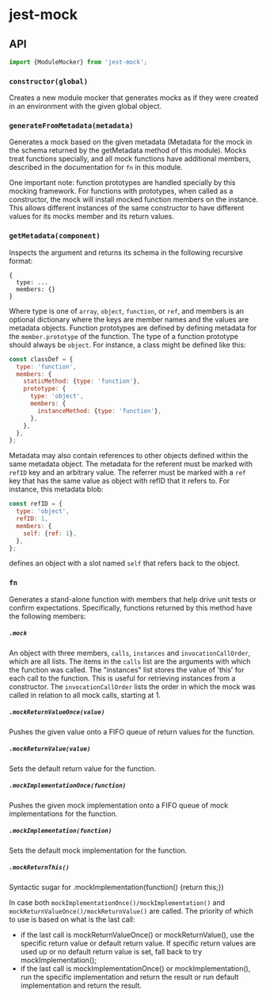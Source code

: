 # jest-mock

## API

```js
import {ModuleMocker} from 'jest-mock';
```

### `constructor(global)`

Creates a new module mocker that generates mocks as if they were created in an environment with the given global object.

### `generateFromMetadata(metadata)`

Generates a mock based on the given metadata (Metadata for the mock in the schema returned by the getMetadata method of
this module). Mocks treat functions specially, and all mock functions have additional members, described in the
documentation for `fn` in this module.

One important note: function prototypes are handled specially by this mocking framework. For functions with prototypes,
when called as a constructor, the mock will install mocked function members on the instance. This allows different
instances of the same constructor to have different values for its mocks member and its return values.

### `getMetadata(component)`

Inspects the argument and returns its schema in the following recursive format:

```
{
  type: ...
  members: {}
}
```

Where type is one of `array`, `object`, `function`, or `ref`, and members is an optional dictionary where the keys are
member names and the values are metadata objects. Function prototypes are defined by defining metadata for
the `member.prototype` of the function. The type of a function prototype should always be `object`. For instance, a
class might be defined like this:

```js
const classDef = {
  type: 'function',
  members: {
    staticMethod: {type: 'function'},
    prototype: {
      type: 'object',
      members: {
        instanceMethod: {type: 'function'},
      },
    },
  },
};
```

Metadata may also contain references to other objects defined within the same metadata object. The metadata for the
referent must be marked with `refID` key and an arbitrary value. The referrer must be marked with a `ref` key that has
the same value as object with refID that it refers to. For instance, this metadata blob:

```js
const refID = {
  type: 'object',
  refID: 1,
  members: {
    self: {ref: 1},
  },
};
```

defines an object with a slot named `self` that refers back to the object.

### `fn`

Generates a stand-alone function with members that help drive unit tests or confirm expectations. Specifically,
functions returned by this method have the following members:

##### `.mock`

An object with three members, `calls`, `instances` and `invocationCallOrder`, which are all lists. The items in
the `calls` list are the arguments with which the function was called. The "instances" list stores the value of 'this'
for each call to the function. This is useful for retrieving instances from a constructor. The `invocationCallOrder`
lists the order in which the mock was called in relation to all mock calls, starting at 1.

##### `.mockReturnValueOnce(value)`

Pushes the given value onto a FIFO queue of return values for the function.

##### `.mockReturnValue(value)`

Sets the default return value for the function.

##### `.mockImplementationOnce(function)`

Pushes the given mock implementation onto a FIFO queue of mock implementations for the function.

##### `.mockImplementation(function)`

Sets the default mock implementation for the function.

##### `.mockReturnThis()`

Syntactic sugar for .mockImplementation(function() {return this;})

In case both `mockImplementationOnce()/mockImplementation()` and `mockReturnValueOnce()/mockReturnValue()` are called.
The priority of which to use is based on what is the last call:

- if the last call is mockReturnValueOnce() or mockReturnValue(), use the specific return value or default return value.
  If specific return values are used up or no default return value is set, fall back to try mockImplementation();
- if the last call is mockImplementationOnce() or mockImplementation(), run the specific implementation and return the
  result or run default implementation and return the result.
